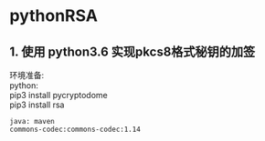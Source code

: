 # pythonRSA
## 1.  使用 python3.6 实现pkcs8格式秘钥的加签    
环境准备:   
    python:   
    pip3 install pycryptodome  
    pip3 install rsa  
  
    java: maven  
    commons-codec:commons-codec:1.14  
